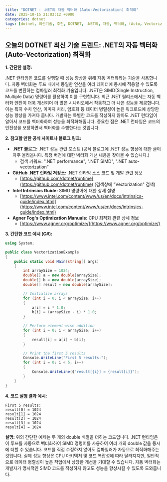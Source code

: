 ```yaml
---
title: "DOTNET - .NET의 자동 벡터화 (Auto-Vectorization) 최적화"
date: 2025-10-15 21:03:12 +0900
categories: dotnet
tags: [dotnet, 최신기술, 추천, DOTNET, .NET의, 자동, 벡터화, (Auto, Vectorization), 최적화]
---
```


## 오늘의 DOTNET 최신 기술 트렌드: **.NET의 자동 벡터화 (Auto-Vectorization) 최적화**

**1. 간단한 설명:**

.NET 런타임은 코드를 실행할 때 성능 향상을 위해 자동 벡터화라는 기술을 사용합니다. 자동 벡터화는 루프 내에서 동일한 연산을 여러 데이터에 동시에 적용할 수 있도록 코드를 변환하는 컴파일러 최적화 기술입니다. .NET은 SIMD(Single Instruction, Multiple Data) 명령어를 활용하여 이를 구현합니다. 최근 .NET 릴리스에서는 자동 벡터화 엔진이 더욱 개선되어 더 많은 시나리오에서 작동하고 더 나은 성능을 제공합니다. 이는 특히 수치 연산, 이미지 처리, 암호화 등 데이터 병렬성이 높은 워크로드에 상당한 성능 향상을 가져다 줍니다. 개발자는 특별한 코드를 작성하지 않아도 .NET 런타임이 알아서 코드를 벡터화하여 성능을 최적화해줍니다. 중요한 점은 .NET 런타임은 코드의 안전성을 보장하면서 벡터화를 수행한다는 것입니다.

**2. 참고할 만한 공식 사이트나 블로그 링크:**

*   **.NET 블로그:** .NET 성능 관련 포스트 (공식 블로그에 .NET 성능 향상에 대한 글이 자주 올라옵니다. 특정 버전에 대한 벡터화 개선 내용을 찾아볼 수 있습니다.)
    *   검색 키워드: ".NET performance", ".NET SIMD", ".NET auto-vectorization"
*   **GitHub .NET 런타임 저장소:** .NET 런타임 소스 코드 및 개발 관련 정보
    *   [https://github.com/dotnet/runtime](https://github.com/dotnet/runtime) (검색창에 "Vectorization" 검색)
*   **Intel Intrinsics Guide:** SIMD 명령어에 대한 상세 설명
    *   [https://www.intel.com/content/www/us/en/docs/intrinsics-guide/index.html](https://www.intel.com/content/www/us/en/docs/intrinsics-guide/index.html)
*   **Agner Fog's Optimization Manuals:** CPU 최적화 관련 상세 정보
    *   [https://www.agner.org/optimize/](https://www.agner.org/optimize/)

**3. 간단한 코드 예시 (C#):**

```csharp
using System;

public class VectorizationExample
{
    public static void Main(string[] args)
    {
        int arraySize = 1024;
        double[] a = new double[arraySize];
        double[] b = new double[arraySize];
        double[] result = new double[arraySize];

        // Initialize arrays
        for (int i = 0; i < arraySize; i++)
        {
            a[i] = i * 1.0;
            b[i] = (arraySize - i) * 1.0;
        }

        // Perform element-wise addition
        for (int i = 0; i < arraySize; i++)
        {
            result[i] = a[i] + b[i];
        }

        // Print the first 5 results
        Console.WriteLine("First 5 results:");
        for (int i = 0; i < 5; i++)
        {
            Console.WriteLine($"result[{i}] = {result[i]}");
        }
    }
}
```

**4. 코드 실행 결과 예시:**

```
First 5 results:
result[0] = 1024
result[1] = 1024
result[2] = 1024
result[3] = 1024
result[4] = 1024
```

**설명:** 위의 간단한 예제는 두 개의 double 배열을 더하는 코드입니다. .NET 런타임은 이 루프를 자동으로 벡터화하여 SIMD 명령어를 사용하여 여러 개의 double 값을 동시에 더할 수 있습니다. 코드를 직접 수정하지 않아도 컴파일러가 자동으로 최적화해주는 것입니다. 실제 성능 향상은 CPU 아키텍처 및 코드 복잡성에 따라 달라지지만, 일반적으로 데이터 병렬성이 높은 작업에서 상당한 개선을 기대할 수 있습니다. 자동 벡터화는 개발자가 명시적인 SIMD 코드를 작성하지 않고도 성능을 향상시킬 수 있도록 도와줍니다.

